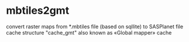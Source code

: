 # mbtiles2gmt
convert raster maps from *.mbtiles file (based on sqllite) to SASPlanet file cache structure "cache_gmt" also known as «Global mapper» cache
